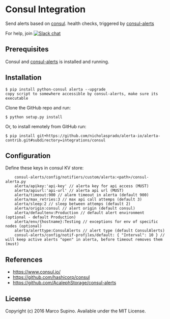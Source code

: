 Consul Integration
==================

Send alerts based on [consul](https://www.consul.io/). health checks,
triggered by [consul-alerts](https://github.com/AcalephStorage/consul-alerts)

For help, join [![Slack chat](https://img.shields.io/badge/chat-on%20slack-blue?logo=slack)](https://slack.alerta.dev)

Prerequisites
-------------

Consul and [consul-alerts](https://github.com/AcalephStorage/consul-alerts)
is installed and running.

Installation
------------
    $ pip install python-consul alerta --upgrade
    copy script to somewhere accessible by consul-alerts, make sure its executable

Clone the GitHub repo and run:

    $ python setup.py install

Or, to install remotely from GitHub run:

    $ pip install git+https://github.com/nicholasprado/alerta-io/alerta-contrib.git#subdirectory=integrations/consul


Configuration
-------------

Define these keys in consul KV store:

        consul-alerts/config/notifiers/custom/alerta:<path>/consul-alerta.py
        alerta/apikey:'api-key' // alerta key for api access (MUST)
        alerta/apiurl:'api-url' // alerta api url (MUST)
        alerta/timeout:900 // alarm timeout in alerta (default 900)
        alerta/max_retries:3 // max api call attemps (default 3)
        alerta/sleep:2 // sleep between attemps (default 2)
        alerta/origin:consul // alert origin (default consul)
        alerta/defaultenv:Production // default alert environment (optional - default Production)
        alerta/env/{hostname}:Testing // exceptions for env of specific nodes (optional)
        alerta/alerttype:ConsulAlerts // alert type (default ConsulAlerts)
        consul-alerts/config/notif-profiles/default: { "Interval": 10 } // will keep active alerts "open" in alerta, before timeout removes them (must)


References
----------

  * https://www.consul.io/
  * https://github.com/hashicorp/consul
  * https://github.com/AcalephStorage/consul-alerts

License
-------

Copyright (c) 2016 Marco Supino. Available under the MIT License.
